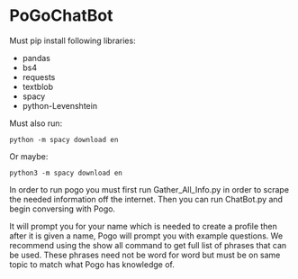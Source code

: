 # PoGoChatBot

Must pip install following libraries:
- pandas
- bs4
- requests
- textblob
- spacy
- python-Levenshtein

Must also run:

    python -m spacy download en
Or maybe:

    python3 -m spacy download en

In order to run pogo you must first run Gather_All_Info.py in order to scrape the needed information off the internet.
Then you can run ChatBot.py and begin conversing with Pogo.

It will prompt you for your name which is needed to create a profile then after it is given a name, Pogo will prompt you with example questions.
We recommend using the show all command to get full list of phrases that can be used.
These phrases need not be word for word but must be on same topic to match what Pogo has knowledge of.
